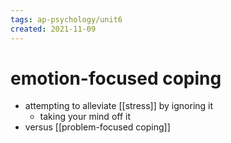 ```yaml
---
tags: ap-psychology/unit6 
created: 2021-11-09
---
```


# emotion-focused coping

- attempting to alleviate [[stress]] by ignoring it
	- taking your mind off it
- versus [[problem-focused coping]] 
